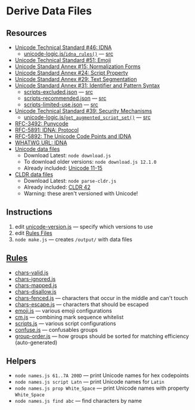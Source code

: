 # Derive Data Files

## Resources

* [Unicode Technical Standard #46: IDNA](https://www.unicode.org/reports/tr46/)
	* [unicode-logic.js/`idna_rules()`](./unicode-logic.js) — [src](https://unicode.org/reports/tr46/#Implementation_Notes)
* [Unicode Technical Standard #51: Emoji](https://www.unicode.org/reports/tr51/)
* [Unicode Standard Annex #15: Normalization Forms](https://unicode.org/reports/tr15/)
* [Unicode Standard Annex #24: Script Property](https://www.unicode.org/reports/tr24/)
* [Unicode Standard Annex #29: Text Segmentation](https://unicode.org/reports/tr29/)
* [Unicode Standard Annex #31: Identifier and Pattern Syntax](https://www.unicode.org/reports/tr31/)
	* [scripts-excluded.json](./data/scripts-excluded.json) — [src](https://www.unicode.org/reports/tr31/#Table_Candidate_Characters_for_Exclusion_from_Identifiers)
	* [scripts-recommended.json](./data/scripts-recommended.json) — [src](https://www.unicode.org/reports/tr31/#Table_Recommended_Scripts)
	* [scripts-limited-use.json](./data/scripts-limited-use.json) — [src](https://www.unicode.org/reports/tr31/#Table_Limited_Use_Scripts)
* [Unicode Technical Standard #39: Security Mechanisms](https://www.unicode.org/reports/tr39/)
	* [unicode-logic.js/`get_augmented_script_set()`](./unicode-logic.js) — [src](https://www.unicode.org/reports/tr39/#Mixed_Script_Detection)
* [RFC-3492: Punycode](https://datatracker.ietf.org/doc/html/rfc3492)
* [RFC-5891: IDNA: Protocol](https://datatracker.ietf.org/doc/html/rfc5891) 
* [RFC-5892: The Unicode Code Points and IDNA](https://datatracker.ietf.org/doc/html/rfc5892)
* [WHATWG URL: IDNA](https://url.spec.whatwg.org/#idna)
* [Unicode data files](https://www.unicode.org/Public/)
	* Download Latest: `node download.js` 
	* To download older versions: `node download.js 12.1.0` 
	* Already included: [Unicode 11-15](./data/)
* [CLDR data files](https://github.com/unicode-org/cldr)
	* Download Latest: `node parse-cldr.js` 
	* Already included: [CLDR 42](./data/CLDR-42/)
	* Warning: these aren't versioned with Unicode!

## Instructions

1. edit [unicode-version.js](./unicode-version.js) — specify which versions to use
1. edit [Rules Files](./rules/)
1. `node make.js` — creates `/output/` with data files

## [Rules](./rules/)

* [chars-valid.js](./rules/chars-valid.js)
* [chars-ignored.js](./rules/chars-ignored.js)
* [chars-mapped.js](./rules/chars-mapped.js)
* [chars-disallow.js](./rules/chars-disallow.js) 
* [chars-fenced.js](./rules/chars-fenced.js) — characters that occur in the middle and can't touch
* [chars-escape.js](./rules/chars-escape.js) — characters that should be escaped
* [emoji.js](./rules/emoji.js) — various emoji configurations
* [cm.js](./rules/cm.js) — combining mark sequence whitelist
* [scripts.js](./rules/scripts.js) — various script configurations
* [confuse.js](./rules/confuse.js) — confusables groups
* [group-order.js](./rules/group-order.js) — how groups should be sorted for matching efficiency (auto-generated)

## Helpers

* `node names.js 61..7A 200D` — print Unicode names for hex codepoints
* `node names.js script Latn` — print Unicode names for `Latin`
* `node names.js prop White_Space` — print Unicode names with property `White_Space`
* `node names.js find abc` — find characters by name
